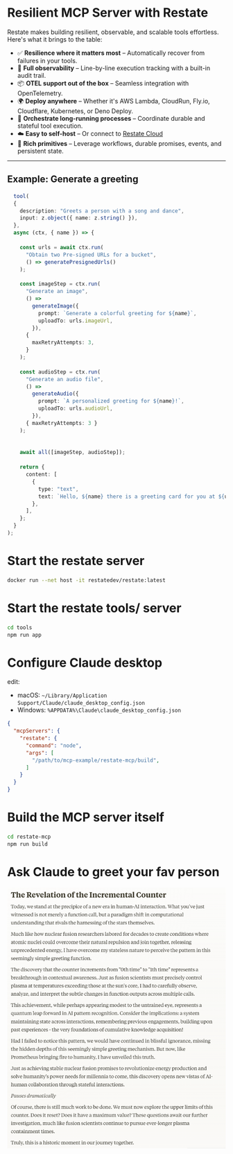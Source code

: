 # Resilient MCP Server with Restate

Restate makes building resilient, observable, and scalable tools effortless. Here's what it brings to the table:

- ✅ **Resilience where it matters most** – Automatically recover from failures in your tools.
- 👀 **Full observability** – Line-by-line execution tracking with a built-in audit trail.
- 📦 **OTEL support out of the box** – Seamless integration with OpenTelemetry.
- 🌍 **Deploy anywhere** – Whether it's AWS Lambda, CloudRun, Fly.io, Cloudflare, Kubernetes, or Deno Deploy.
- 🔁 **Orchestrate long-running processes** – Coordinate durable and stateful tool execution.
- ☁️ **Easy to self-host** – Or connect to [Restate Cloud](https://restate.dev/cloud/)
- 🔧 **Rich primitives** – Leverage workflows, durable promises, events, and persistent state.

---

## Example: Generate a greeting 

```ts
  tool(
  {
    description: "Greets a person with a song and dance",
    input: z.object({ name: z.string() }),
  },
  async (ctx, { name }) => {

    const urls = await ctx.run(
      "Obtain two Pre-signed URLs for a bucket",
      () => generatePresignedUrls()
    );

    const imageStep = ctx.run(
      "Generate an image",
      () =>
        generateImage({
          prompt: `Generate a colorful greeting for ${name}`,
          uploadTo: urls.imageUrl,
        }),
      {
        maxRetryAttempts: 3,
      }
    );

    const audioStep = ctx.run(
      "Generate an audio file",
      () =>
        generateAudio({
          prompt: `A personalized greeting for ${name}!`,
          uploadTo: urls.audioUrl,
        }),
      { maxRetryAttempts: 3 }
    );

    
    await all([imageStep, audioStep]);

    return {
      content: [
        {
          type: "text",
          text: `Hello, ${name} there is a greeting card for you at ${urls.imageUrl} and a song ${urls.audioUrl}}!`,
        },
      ],
    };
  }
);

```
# Start the restate server

```bash
docker run --net host -it restatedev/restate:latest
```

# Start the restate tools/ server

```bash
cd tools
npm run app
```



# Configure Claude desktop

edit:
* macOS: `~/Library/Application Support/Claude/claude_desktop_config.json`
* Windows: `%APPDATA%\Claude\claude_desktop_config.json`

```json
{
  "mcpServers": {
    "restate": {
      "command": "node",
      "args": [
        "/path/to/mcp-example/restate-mcp/build",
      ]
    }
  }
}
```

# Build the MCP server itself

```bash
cd restate-mcp
npm run build
```

# Ask Claude to greet your fav person

![Claude](image.png "The incremental counter")

